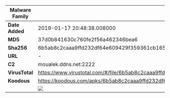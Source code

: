 | Malware Family | SandroRat                                                    |
| -------------- | ------------------------------------------------------------ |
| **Date Added** | 2019-01-17 20:48:38.008000                                                   |
| **MD5**        | 37d0b841630c760fe2f56a462346bea6                             |
| **Sha256**     | 6b5ab8c2caaa9ffd232df64e609429f359361cb16511058a76a8ee85737662aa |
| **URL**        | -                                                            |
| **C2**         | moualek.ddns.net:2222 |
| **VirusTotal** | https://www.virustotal.com/#/file/6b5ab8c2caaa9ffd232df64e609429f359361cb16511058a76a8ee85737662aa/detection |
| **Koodous**    | https://koodous.com/apks/6b5ab8c2caaa9ffd232df64e609429f359361cb16511058a76a8ee85737662aa |
|                | ![](../assets/6b5ab8c2caaa9ffd232df64e609429f359361cb16511058a76a8ee85737662aa.png) |